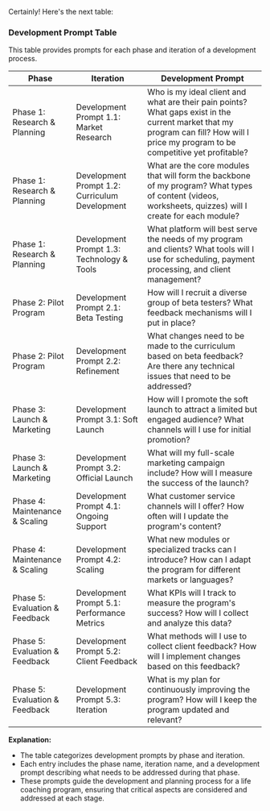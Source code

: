 Certainly! Here's the next table:

### Development Prompt Table

This table provides prompts for each phase and iteration of a development process.

| Phase             | Iteration | Development Prompt                                        |
|-------------------|-----------|------------------------------------------------------------|
| Phase 1: Research & Planning | Development Prompt 1.1: Market Research | Who is my ideal client and what are their pain points? What gaps exist in the current market that my program can fill? How will I price my program to be competitive yet profitable? |
| Phase 1: Research & Planning | Development Prompt 1.2: Curriculum Development | What are the core modules that will form the backbone of my program? What types of content (videos, worksheets, quizzes) will I create for each module? |
| Phase 1: Research & Planning | Development Prompt 1.3: Technology & Tools | What platform will best serve the needs of my program and clients? What tools will I use for scheduling, payment processing, and client management? |
| Phase 2: Pilot Program | Development Prompt 2.1: Beta Testing | How will I recruit a diverse group of beta testers? What feedback mechanisms will I put in place? |
| Phase 2: Pilot Program | Development Prompt 2.2: Refinement | What changes need to be made to the curriculum based on beta feedback? Are there any technical issues that need to be addressed? |
| Phase 3: Launch & Marketing | Development Prompt 3.1: Soft Launch | How will I promote the soft launch to attract a limited but engaged audience? What channels will I use for initial promotion? |
| Phase 3: Launch & Marketing | Development Prompt 3.2: Official Launch | What will my full-scale marketing campaign include? How will I measure the success of the launch? |
| Phase 4: Maintenance & Scaling | Development Prompt 4.1: Ongoing Support | What customer service channels will I offer? How often will I update the program's content? |
| Phase 4: Maintenance & Scaling | Development Prompt 4.2: Scaling | What new modules or specialized tracks can I introduce? How can I adapt the program for different markets or languages? |
| Phase 5: Evaluation & Feedback | Development Prompt 5.1: Performance Metrics | What KPIs will I track to measure the program's success? How will I collect and analyze this data? |
| Phase 5: Evaluation & Feedback | Development Prompt 5.2: Client Feedback | What methods will I use to collect client feedback? How will I implement changes based on this feedback? |
| Phase 5: Evaluation & Feedback | Development Prompt 5.3: Iteration | What is my plan for continuously improving the program? How will I keep the program updated and relevant? |

**Explanation:**

- The table categorizes development prompts by phase and iteration.
- Each entry includes the phase name, iteration name, and a development prompt describing what needs to be addressed during that phase.
- These prompts guide the development and planning process for a life coaching program, ensuring that critical aspects are considered and addressed at each stage.